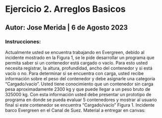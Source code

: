 # Ejercicio 2. Arreglos Basicos
## Autor: Jose Merida | 6 de Agosto 2023
### Instrucciones:
Actualmente usted se encuentra trabajando en Evergreen, debido al incidente mostrado en la Figura
1, se le pide desarrollar un programa que permita saber si un contenedor está cargado o vacío. Para
esto usted necesita registrar, la altura, profundidad, ancho del contenedor y si está vacío o no. Para
determinar si se encuentra con carga, usted recibe información sobre el peso del contenedor y debe
asignarle una categoría “Cargado/vacío”. Usted tiene conocimiento que un contenedor sin carga
pesa aproximadamente 2300 kg y que puede llegar a un peso bruto de 325000 kg. Con esta
información usted debe presentar un prototipo de programa en donde se pueda evaluar 5
contenedores y mostrar al usuario final si este contenedor se encuentra “Cargado/vacío”
Figura 1. Incidente barco Evergreen en el Canal de Suez.
Material a entregar en canvas:

